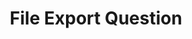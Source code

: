 ---
title: 'File Export Question'
redirect_to:
  - 'https://discuss.pencil2d.org/t/file-export-question/439'
---